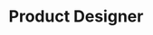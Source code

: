 ---
layout: team
name: Afsal Abdul Sathar
title: Product Designer
img: afzee.jpg
fb: #
linkedin: https://www.linkedin.com/in/afsal-abdul-sathar/
insta: https://www.instagram.com/afzl_a_s/
---